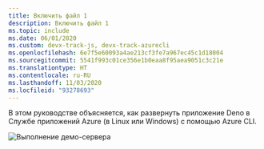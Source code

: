 ```yaml
---
title: Включить файл 1
description: Включить файл 1
ms.topic: include
ms.date: 06/01/2020
ms.custom: devx-track-js, devx-track-azurecli
ms.openlocfilehash: 6e7f5e60093a4ae213cf3fe7a967ec45c1d18004
ms.sourcegitcommit: 5541f993c01ce356e1b0eaa8f95aea9051c3c21e
ms.translationtype: HT
ms.contentlocale: ru-RU
ms.lasthandoff: 11/03/2020
ms.locfileid: "93278693"
---
```

В этом руководстве объясняется, как развернуть приложение Deno в Службе приложений Azure (в Linux или Windows) с помощью Azure CLI.

![Выполнение демо-сервера](../../media/deploy-azure/deno-hello-world.png)